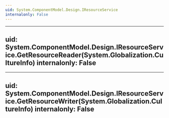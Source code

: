 ```yaml
---
uid: System.ComponentModel.Design.IResourceService
internalonly: False
---
```


---
uid: System.ComponentModel.Design.IResourceService.GetResourceReader(System.Globalization.CultureInfo)
internalonly: False
---

---
uid: System.ComponentModel.Design.IResourceService.GetResourceWriter(System.Globalization.CultureInfo)
internalonly: False
---
